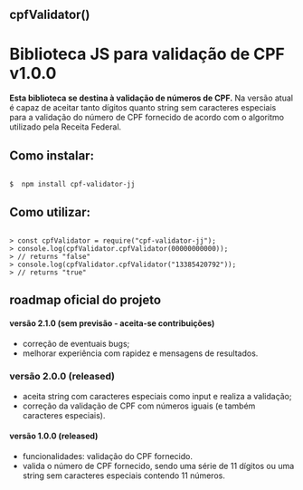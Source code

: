 ## cpfValidator()

# Biblioteca JS para validação de CPF v1.0.0

**Esta biblioteca se destina à validação de números de CPF.**
Na versão atual é capaz de aceitar tanto dígitos quanto string sem caracteres especiais para a validação do número de CPF fornecido de acordo com o algoritmo utilizado pela Receita Federal.

## Como instalar:

```shell

$  npm install cpf-validator-jj

```

## Como utilizar:

```node

> const cpfValidator = require("cpf-validator-jj");
> console.log(cpfValidator.cpfValidator(00000000000));
> // returns "false"
> console.log(cpfValidator.cpfValidator("13385420792"));
> // returns "true"

```

## roadmap oficial do projeto

#### versão 2.1.0 (sem previsão - aceita-se contribuições)
- correção de eventuais bugs;
- melhorar experiência com rapidez e mensagens de resultados.

### versão 2.0.0 (released)
- aceita string com caracteres especiais como input e realiza a validação;
- correção da validação de CPF com números iguais (e também caracteres especiais).

#### versão 1.0.0 (released)
- funcionalidades: validação do CPF fornecido.
- valida o número de CPF fornecido, sendo uma série de 11 dígitos ou uma string sem caracteres especiais contendo 11 números.
